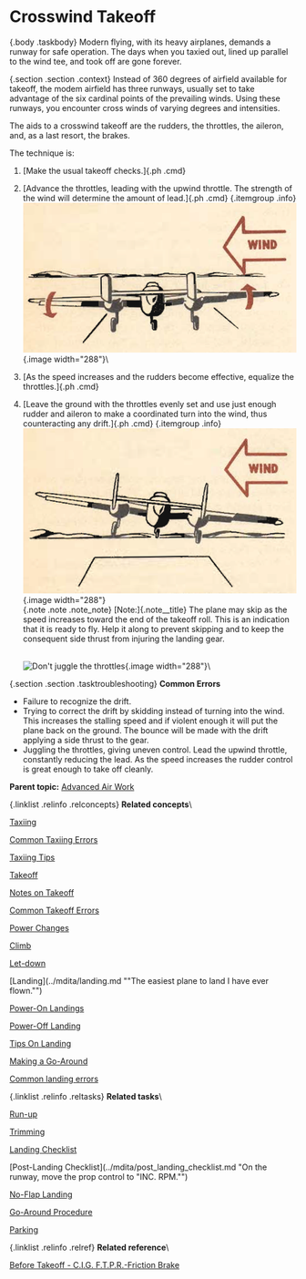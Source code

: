 
Crosswind Takeoff
=================

 {.body .taskbody}
Modern flying, with its heavy airplanes, demands a runway for safe
operation. The days when you taxied out, lined up parallel to the wind
tee, and took off are gone forever.

 {.section .section .context}
Instead of 360 degrees of airfield available for takeoff, the modem
airfield has three runways, usually set to take advantage of the six
cardinal points of the prevailing winds. Using these runways, you
encounter cross winds of varying degrees and intensities.

The aids to a crosswind takeoff are the rudders, the throttles, the
aileron, and, as a last resort, the brakes.

The technique is:


1.  [Make the usual takeoff checks.]{.ph .cmd}
2.  [Advance the throttles, leading with the upwind throttle. The
    strength of the wind will determine the amount of lead.]{.ph .cmd}
     {.itemgroup .info}
    \
    ![](../images/takeoff_crosswind.png){.image width="288"}\
    

3.  [As the speed increases and the rudders become effective, equalize
    the throttles.]{.ph .cmd}
4.  [Leave the ground with the throttles evenly set and use just enough
    rudder and aileron to make a coordinated turn into the wind, thus
    counteracting any drift.]{.ph .cmd}
     {.itemgroup .info}
    \
    ![](../images/takeoff_crosswind_coord_turn.png){.image width="288"}\
     {.note .note .note_note}
    [Note:]{.note__title} The plane may skip as the speed increases
    toward the end of the takeoff roll. This is an indication that it is
    ready to fly. Help it along to prevent skipping and to keep the
    consequent side thrust from injuring the landing gear.
    

    \
    ![Don\'t juggle the
    throttles](../images/takeoff_crosswind_throttle.png){.image
    width="288"}\
    

 {.section .section .tasktroubleshooting}
**Common Errors**

-   Failure to recognize the drift.
-   Trying to correct the drift by skidding instead of turning into the
    wind. This increases the stalling speed and if violent enough it
    will put the plane back on the ground. The bounce will be made with
    the drift applying a side thrust to the gear.
-   Juggling the throttles, giving uneven control. Lead the upwind
    throttle, constantly reducing the lead. As the speed increases the
    rudder control is great enough to take off cleanly.





**Parent topic:** [Advanced Air
Work](../mdita/advanced_air_work.md "Many of the maneuvers described here are prohibited in this airplane. However, knowing the reactions of the airplane to these maneuvers is important.")



 {.linklist .relinfo .relconcepts}
**Related concepts**\

<div>

[Taxiing](../mdita/taxiing.md "Taxiing the B-25, with its tricycle landing gear, may seem strange after handling the conventional type.")

</div>

<div>

[Common Taxiing
Errors](../mdita/common_taxiing_errors.md "A short list of what not to do when taxiing.")

</div>

<div>

[Taxiing
Tips](../mdita/taxiing_tips.md "A short list of useful tips to know when taxiing.")

</div>

<div>

[Takeoff](../mdita/takeoff.md "Takeoff in the B-25 with its tricycle gear, varies from that with conventional gear only during the initial part of the roll. You will find it much easier.")

</div>

<div>

[Notes on
Takeoff](../mdita/notes_on_takeoff.md "Do not dive the airplane after lifting it at the end of the takeoff run. When you level out to pick up CSE speed after takeoff release the stick pressure as the speed picks up.")

</div>

<div>

[Common Takeoff
Errors](../mdita/common_takeoff_errors.md "A list of common errors that are made during takeoff.")

</div>

<div>

[Power
Changes](../mdita/power_changes.md "What to know about expected engine performance when throttling up.")

</div>

<div>

[Climb](../mdita/climb.md "Making your B-25 climb properly without straining your arms or your airplane.")

</div>

<div>

[Let-down](../mdita/let_down.md "A let-down is a simple procedure either in instrument or contact flight.")

</div>

<div>

[Landing](../mdita/landing.md ""The easiest plane to land I have ever flown."")

</div>

<div>

[Power-On
Landings](../mdita/power_on_landings.md "Before turning onto the base leg, one landing is much like another. The variations in procedure start as you leave the downwind leg.")

</div>

<div>

[Power-Off
Landing](../mdita/power_off_landing.md "The B-25 is too large and heavy to practice the prescribed forced-landing procedures used in lighter planes.")

</div>

<div>

[Tips On
Landing](../mdita/tips_on_landing.md "A list of things to know that will make your landings easier on you and on the B-25.")

</div>

<div>

[Making a
Go-Around](../mdita/making_a_go_around.md "There is a common reluctance among pilots to go around. They feel it implies a lack of ability to meet an unusual situation.")

</div>

<div>

[Common landing errors](../mdita/common_landing_errors.md)

</div>


 {.linklist .relinfo .reltasks}
**Related tasks**\

<div>

[Run-up](../mdita/run_up.md "The process for doing a run-up prior to takeoff.")

</div>

<div>

[Trimming](../mdita/trimming.md "When properly trimmed the B-25 flies with an ease that belies its weight and size.")

</div>

<div>

[Landing
Checklist](../mdita/landing_checklist.md "On any landing, enter traffic as instructed by field regulations or as instructed by the control tower.")

</div>

<div>

[Post-Landing
Checklist](../mdita/post_landing_checklist.md "On the runway, move the prop control to "INC. RPM."")

</div>

<div>

[No-Flap
Landing](../mdita/no_flap_landing.md "Occasionally both in combat and normal operations your plane may be damaged to the extent that flaps cannot be lowered for landing.")

</div>

<div>

[Go-Around
Procedure](../mdita/go_around_procedure.md "Don't hesitate to go around. Any doubt that the plane is under perfect control is sufficient cause to go around. If you have made a poor approach and know that the landing will be too long, or too rough— go around.")

</div>

<div>

[Parking](../mdita/parking.md "When you park your plane after a flight, just remember that the Colonel may make the next flight in that particular airplane.")

</div>


 {.linklist .relinfo .relref}
**Related reference**\

<div>

[Before Takeoff - C.I.G. F.T.P.R.-Friction
Brake](../mdita/before_takeoff_c.i.g.f.t.p.r._friction_brake.md "Checklist to ensure that your Controls move freely, Instruments function, proper Gas settings, then to check Flaps, Trim, Props are set for take-off, and then Run up the engine before removing the friction brake.")

</div>


